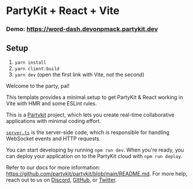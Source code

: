 # PartyKit + React + Vite

### Demo: https://word-dash.devonpmack.partykit.dev

## Setup

1. `yarn install`
2. `yarn client:build`
3. `yarn dev` (open the first link with Vite, not the second)

Welcome to the party, pal!

This template provides a minimal setup to get PartyKit & React working in Vite with HMR and some ESLint rules.

This is a [Partykit](https://partykit.io) project, which lets you create real-time collaborative applications with minimal coding effort.

[`server.ts`](./src/server.ts) is the server-side code, which is responsible for handling WebSocket events and HTTP requests.

You can start developing by running `npm run dev`. When you're ready, you can deploy your application on to the PartyKit cloud with `npm run deploy`.

Refer to our docs for more information: https://github.com/partykit/partykit/blob/main/README.md. For more help, reach out to us on [Discord](https://discord.gg/g5uqHQJc3z), [GitHub](https://github.com/partykit/partykit), or [Twitter](https://twitter.com/partykit_io).
